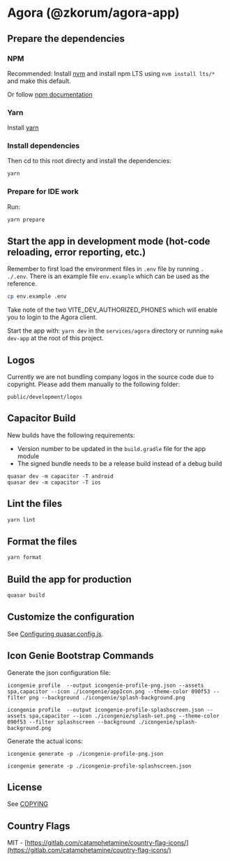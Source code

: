 # Agora (@zkorum/agora-app)

## Prepare the dependencies

### NPM

Recommended: Install [nvm](https://github.com/nvm-sh/nvm) and install npm LTS using `nvm install lts/*` and make this default.

Or follow [npm documentation](https://docs.npmjs.com/downloading-and-installing-node-js-and-npm/)

### Yarn

Install [yarn](https://classic.yarnpkg.com/lang/en/docs/install/#mac-stable)

### Install dependencies

Then cd to this root directy and install the dependencies:

```bash
yarn
```

### Prepare for IDE work

Run:

```bash
yarn prepare
```

## Start the app in development mode (hot-code reloading, error reporting, etc.)

Remember to first load the environment files in `.env` file by running `. ./.env`.
There is an example file `env.example` which can be used as the reference.

```bash
cp env.example .env
```

Take note of the two VITE_DEV_AUTHORIZED_PHONES which will enable you to login to the Agora client.

Start the app with:
`yarn dev` in the `services/agora` directory or running `make dev-app` at the root of this project.

## Logos

Currently we are not bundling company logos in the source code due to copyright.
Please add them manually to the following folder:

`public/development/logos`

## Capacitor Build

New builds have the following requirements:

- Version number to be updated in the `build.gradle` file for the app module
- The signed bundle needs to be a release build instead of a debug build

```
quasar dev -m capacitor -T android
quasar dev -m capacitor -T ios
```

## Lint the files

```bash
yarn lint
```

## Format the files

```bash
yarn format
```

## Build the app for production

```bash
quasar build
```

## Customize the configuration

See [Configuring quasar.config.js](https://v2.quasar.dev/quasar-cli-vite/quasar-config-js).

## Icon Genie Bootstrap Commands

Generate the json configuration file:

`icongenie profile  --output icongenie-profile-png.json --assets spa,capacitor --icon ./icongenie/appIcon.png --theme-color 090f53 --filter png --background ./icongenie/splash-background.png`

`icongenie profile  --output icongenie-profile-splashscreen.json --assets spa,capacitor --icon ./icongenie/splash-set.png --theme-color 090f53 --filter splashscreen --background ./icongenie/splash-background.png`

Generate the actual icons:

`icongenie generate -p ./icongenie-profile-png.json`

`icongenie generate -p ./icongenie-profile-splashscreen.json`

## License

See [COPYING](./COPYING)

## Country Flags

MIT - [https://gitlab.com/catamphetamine/country-flag-icons/](https://gitlab.com/catamphetamine/country-flag-icons/)
